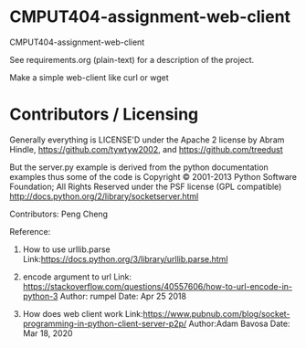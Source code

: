 CMPUT404-assignment-web-client
==============================

CMPUT404-assignment-web-client

See requirements.org (plain-text) for a description of the project.

Make a simple web-client like curl or wget

Contributors / Licensing
========================

Generally everything is LICENSE'D under the Apache 2 license by Abram Hindle, 
https://github.com/tywtyw2002, and https://github.com/treedust

But the server.py example is derived from the python documentation
examples thus some of the code is Copyright © 2001-2013 Python
Software Foundation; All Rights Reserved under the PSF license (GPL
compatible) http://docs.python.org/2/library/socketserver.html

Contributors: 
Peng Cheng

Reference:
1. How to use urllib.parse
Link:https://docs.python.org/3/library/urllib.parse.html

2. encode argument to url
Link: https://stackoverflow.com/questions/40557606/how-to-url-encode-in-python-3
Author: rumpel
Date: Apr 25 2018

3. How does web client work
Link:https://www.pubnub.com/blog/socket-programming-in-python-client-server-p2p/
Author:Adam Bavosa
Date: Mar 18, 2020




